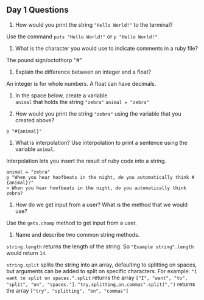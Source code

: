 ## Day 1 Questions

1. How would you print the string `"Hello World!"` to the terminal?  

Use the command `puts "Hello World!"` or `p "Hello World!"`

1. What is the character you would use to indicate comments in a ruby file?  

The pound sign/octothorp "#"

1. Explain the difference between an integer and a float?  

An integer is for whole numbers. A float can have decimals.

1. In the space below, create a variable  
`animal` that holds the string `"zebra"`
`animal = "zebra"`

1. How would you print the string `"zebra"` using the variable that you created above?  

`p "#{animal}"`

1. What is interpolation? Use interpolation to print a sentence using the variable `animal`.  

Interpolation lets you insert the result of ruby code into a string.
```
animal = "zebra"
p "When you hear hoofbeats in the night, do you automatically think #{animal}?"
> When you hear hoofbeats in the night, do you automatically think zebra?
```  

1. How do we get input from a user? What is the method that we would use?  

Use the `gets.chomp` method to get input from a user.

1. Name and describe two common string methods.  

`string.length` returns the length of the string. So `"Example string".length` would return `14`.

`string.split` splits the string into an array, defaulting to splitting on spaces, but arguments can be added to split on specific characters. For example:
`"I want to split on spaces.".split` returns the array `["I", "want", "to", "split", "on", "spaces."]`.
`"try,splitting,on,commas".split(",")` returns the array `["try", "splitting", "on", "commas"]`

